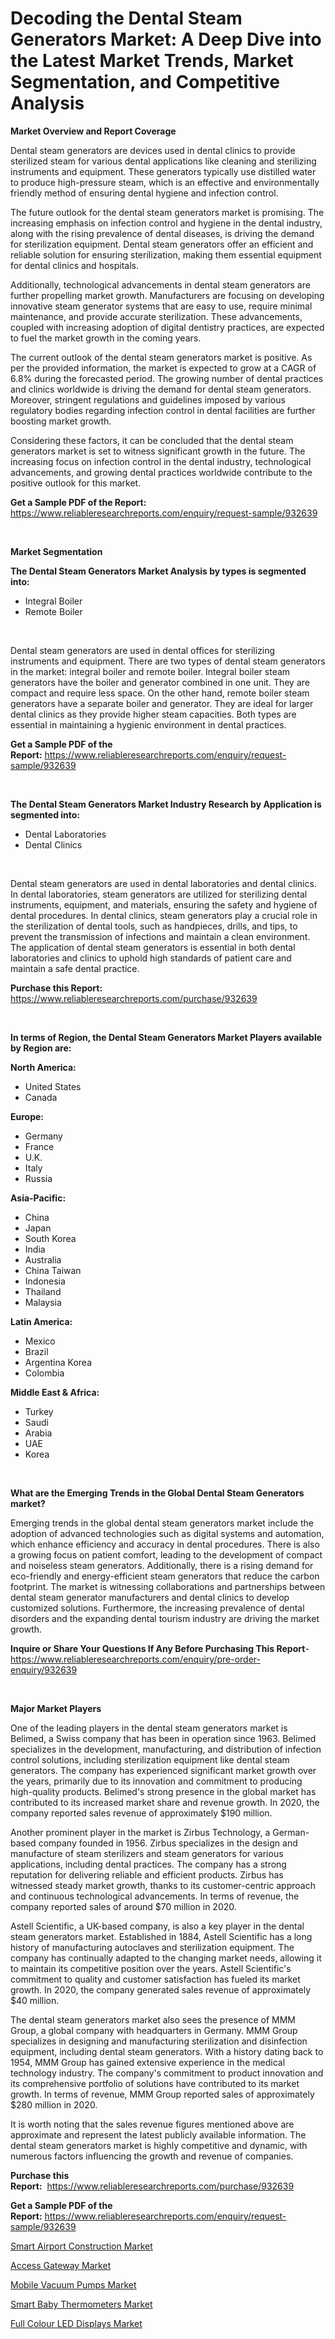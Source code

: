 <p><h1>Decoding the Dental Steam Generators Market: A Deep Dive into the Latest Market Trends, Market Segmentation, and Competitive Analysis</h1></p><p><strong>Market Overview and Report Coverage</strong></p>
<p><p>Dental steam generators are devices used in dental clinics to provide sterilized steam for various dental applications like cleaning and sterilizing instruments and equipment. These generators typically use distilled water to produce high-pressure steam, which is an effective and environmentally friendly method of ensuring dental hygiene and infection control.</p><p>The future outlook for the dental steam generators market is promising. The increasing emphasis on infection control and hygiene in the dental industry, along with the rising prevalence of dental diseases, is driving the demand for sterilization equipment. Dental steam generators offer an efficient and reliable solution for ensuring sterilization, making them essential equipment for dental clinics and hospitals.</p><p>Additionally, technological advancements in dental steam generators are further propelling market growth. Manufacturers are focusing on developing innovative steam generator systems that are easy to use, require minimal maintenance, and provide accurate sterilization. These advancements, coupled with increasing adoption of digital dentistry practices, are expected to fuel the market growth in the coming years.</p><p>The current outlook of the dental steam generators market is positive. As per the provided information, the market is expected to grow at a CAGR of 6.8% during the forecasted period. The growing number of dental practices and clinics worldwide is driving the demand for dental steam generators. Moreover, stringent regulations and guidelines imposed by various regulatory bodies regarding infection control in dental facilities are further boosting market growth.</p><p>Considering these factors, it can be concluded that the dental steam generators market is set to witness significant growth in the future. The increasing focus on infection control in the dental industry, technological advancements, and growing dental practices worldwide contribute to the positive outlook for this market.</p></p>
<p><strong>Get a Sample PDF of the Report:</strong> <a href="https://www.reliableresearchreports.com/enquiry/request-sample/932639">https://www.reliableresearchreports.com/enquiry/request-sample/932639</a></p>
<p>&nbsp;</p>
<p><strong>Market Segmentation</strong></p>
<p><strong>The Dental Steam Generators Market Analysis by types is segmented into:</strong></p>
<p><ul><li>Integral Boiler</li><li>Remote Boiler</li></ul></p>
<p>&nbsp;</p>
<p><p>Dental steam generators are used in dental offices for sterilizing instruments and equipment. There are two types of dental steam generators in the market: integral boiler and remote boiler. Integral boiler steam generators have the boiler and generator combined in one unit. They are compact and require less space. On the other hand, remote boiler steam generators have a separate boiler and generator. They are ideal for larger dental clinics as they provide higher steam capacities. Both types are essential in maintaining a hygienic environment in dental practices.</p></p>
<p><strong>Get a Sample PDF of the Report:</strong>&nbsp;<a href="https://www.reliableresearchreports.com/enquiry/request-sample/932639">https://www.reliableresearchreports.com/enquiry/request-sample/932639</a></p>
<p>&nbsp;</p>
<p><strong>The Dental Steam Generators Market Industry Research by Application is segmented into:</strong></p>
<p><ul><li>Dental Laboratories</li><li>Dental Clinics</li></ul></p>
<p>&nbsp;</p>
<p><p>Dental steam generators are used in dental laboratories and dental clinics. In dental laboratories, steam generators are utilized for sterilizing dental instruments, equipment, and materials, ensuring the safety and hygiene of dental procedures. In dental clinics, steam generators play a crucial role in the sterilization of dental tools, such as handpieces, drills, and tips, to prevent the transmission of infections and maintain a clean environment. The application of dental steam generators is essential in both dental laboratories and clinics to uphold high standards of patient care and maintain a safe dental practice.</p></p>
<p><strong>Purchase this Report:</strong>&nbsp; <a href="https://www.reliableresearchreports.com/purchase/932639">https://www.reliableresearchreports.com/purchase/932639</a></p>
<p>&nbsp;</p>
<p><strong>In terms of Region, the Dental Steam Generators Market Players available by Region are:</strong></p>
<p>
    <p> <strong> North America: </strong>
        <ul>
            <li>United States</li>
            <li>Canada</li>
        </ul>
        </p> 
    <p> <strong> Europe: </strong>
        <ul>
            <li>Germany</li>
            <li>France</li>
            <li>U.K.</li>
            <li>Italy</li>
            <li>Russia</li>
        </ul>
        </p> 
    <p> <strong> Asia-Pacific: </strong>
        <ul>
            <li>China</li>
            <li>Japan</li>
            <li>South Korea</li>
            <li>India</li>
            <li>Australia</li>
            <li>China Taiwan</li>
            <li>Indonesia</li>
            <li>Thailand</li>
            <li>Malaysia</li>
        </ul>
        </p> 
    <p> <strong> Latin America: </strong>
        <ul>
            <li>Mexico</li>
            <li>Brazil</li>
            <li>Argentina Korea</li>
            <li>Colombia</li>
        </ul>
        </p> 
    <p> <strong> Middle East & Africa: </strong>
        <ul>
            <li>Turkey</li>
            <li>Saudi</li>
            <li>Arabia</li>
            <li>UAE</li>
            <li>Korea</li>
        </ul>
    </p>
    </p>
<p>&nbsp;</p>
<p><strong>What are the Emerging Trends in the Global Dental Steam Generators market?</strong></p>
<p><p>Emerging trends in the global dental steam generators market include the adoption of advanced technologies such as digital systems and automation, which enhance efficiency and accuracy in dental procedures. There is also a growing focus on patient comfort, leading to the development of compact and noiseless steam generators. Additionally, there is a rising demand for eco-friendly and energy-efficient steam generators that reduce the carbon footprint. The market is witnessing collaborations and partnerships between dental steam generator manufacturers and dental clinics to develop customized solutions. Furthermore, the increasing prevalence of dental disorders and the expanding dental tourism industry are driving the market growth.</p></p>
<p><strong>Inquire or Share Your Questions If Any Before Purchasing This Report</strong>- <a href="https://www.reliableresearchreports.com/enquiry/pre-order-enquiry/932639">https://www.reliableresearchreports.com/enquiry/pre-order-enquiry/932639</a></p>
<p>&nbsp;</p>
<p><strong>Major Market Players</strong></p>
<p><p>One of the leading players in the dental steam generators market is Belimed, a Swiss company that has been in operation since 1963. Belimed specializes in the development, manufacturing, and distribution of infection control solutions, including sterilization equipment like dental steam generators. The company has experienced significant market growth over the years, primarily due to its innovation and commitment to producing high-quality products. Belimed's strong presence in the global market has contributed to its increased market share and revenue growth. In 2020, the company reported sales revenue of approximately $190 million.</p><p>Another prominent player in the market is Zirbus Technology, a German-based company founded in 1956. Zirbus specializes in the design and manufacture of steam sterilizers and steam generators for various applications, including dental practices. The company has a strong reputation for delivering reliable and efficient products. Zirbus has witnessed steady market growth, thanks to its customer-centric approach and continuous technological advancements. In terms of revenue, the company reported sales of around $70 million in 2020.</p><p>Astell Scientific, a UK-based company, is also a key player in the dental steam generators market. Established in 1884, Astell Scientific has a long history of manufacturing autoclaves and sterilization equipment. The company has continually adapted to the changing market needs, allowing it to maintain its competitive position over the years. Astell Scientific's commitment to quality and customer satisfaction has fueled its market growth. In 2020, the company generated sales revenue of approximately $40 million.</p><p>The dental steam generators market also sees the presence of MMM Group, a global company with headquarters in Germany. MMM Group specializes in designing and manufacturing sterilization and disinfection equipment, including dental steam generators. With a history dating back to 1954, MMM Group has gained extensive experience in the medical technology industry. The company's commitment to product innovation and its comprehensive portfolio of solutions have contributed to its market growth. In terms of revenue, MMM Group reported sales of approximately $280 million in 2020.</p><p>It is worth noting that the sales revenue figures mentioned above are approximate and represent the latest publicly available information. The dental steam generators market is highly competitive and dynamic, with numerous factors influencing the growth and revenue of companies.</p></p>
<p><strong>Purchase this Report:</strong>&nbsp;&nbsp;<a href="https://www.reliableresearchreports.com/purchase/932639">https://www.reliableresearchreports.com/purchase/932639</a></p>
<p></p>
<p><strong>Get a Sample PDF of the Report:</strong>&nbsp;<a href="https://www.reliableresearchreports.com/enquiry/request-sample/932639">https://www.reliableresearchreports.com/enquiry/request-sample/932639</a></p>
<p><p><a href="https://issuu.com/reportprime-2/docs/smart-airport-construction-market-size-2030.pptx?fr=xKAE9_zU1NQ">Smart Airport Construction Market</a></p><p><a href="https://medium.com/@twiladurgan/access-gateway-market-size-growth-forecast-2023-2030-4adca6958868">Access Gateway Market</a></p><p><a href="https://github.com/RoccoManning/Market-Research-Report-List-1/blob/main/mobile-vacuum-pumps-market.md">Mobile Vacuum Pumps Market</a></p><p><a href="https://issuu.com/reportprime-2/docs/smart-baby-thermometers-market-size-2030.pptx?fr=xKAE9_zU1NQ">Smart Baby Thermometers Market</a></p><p><a href="https://www.reportprime.com/full-colour-led-displays-r1286">Full Colour LED Displays Market</a></p></p>